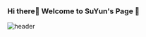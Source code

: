 ### Hi there🌹 Welcome to SuYun's Page 🦦
![header](https://capsule-render.vercel.app/api?type=waving&color=gradient&height=120&animation=fadeIn&section=footer&text=Hi✏️💻&fontAlign=70)
<!--
**KimSuYun0723/KimSuYun0723** is a ✨ _special_ ✨ repository because its `README.md` (this file) appears on your GitHub profile.

Here are some ideas to get you started:

- 🔭 I’m currently working on ...
- 🌱 I’m currently learning ...
- 👯 I’m looking to collaborate on ...
- 🤔 I’m looking for help with ...
- 💬 Ask me about ...
- 📫 How to reach me: ...
- 😄 Pronouns: ...
- ⚡ Fun fact: ...
-->

